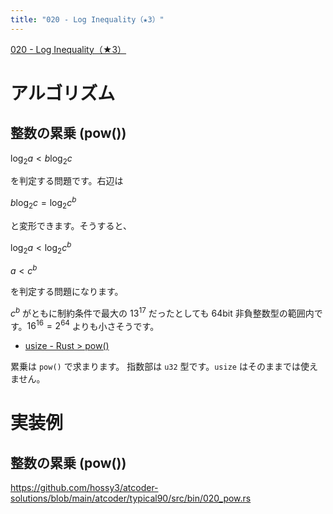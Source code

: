 ```yaml
---
title: "020 - Log Inequality（★3）"
---
```


[020 \- Log Inequality（★3）](https://atcoder.jp/contests/typical90/tasks/typical90_t)


# アルゴリズム

## 整数の累乗 (pow())

$\log_2 a < b \log_2 c$

を判定する問題です。右辺は

$b \log_2 c = \log_2 c^b$

と変形できます。そうすると、

$\log_2 a < \log_2 c^b$

$a < c^b$

を判定する問題になります。 

$c^b$ がともに制約条件で最大の $13^{17}$ だったとしても 64bit 非負整数型の範囲内です。$16^{16} = 2^{64}$ よりも小さそうです。

* [usize \- Rust > pow()](https://doc.rust-lang.org/std/primitive.usize.html#method.pow)

累乗は `pow()` で求まります。 指数部は `u32` 型です。`usize` はそのままでは使えません。

# 実装例

## 整数の累乗 (pow())
https://github.com/hossy3/atcoder-solutions/blob/main/atcoder/typical90/src/bin/020_pow.rs

